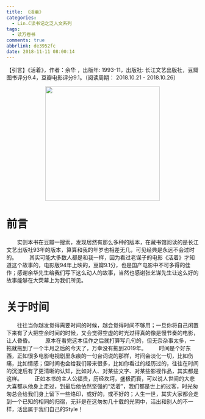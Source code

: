 ```yaml
---
title: 《活着》
categories:
  - Lin.C读书记之泛人文系列
tags:
  - 读万卷书
comments: true
abbrlink: de3952fc
date: 2018-11-11 08:00:14
---
```

【引言】《活着》，作者：余华 ，出版年: 1993-11，出版社: 长江文艺出版社，豆瓣图书评分9.4，豆瓣电影评分9.1。（阅读周期： 2018.10.21 - 2018.10.26）
<div align=center><img src="http://pm4hdun71.bkt.clouddn.com/img/2018/2018-10-26-01.jpg" width="300"/></div>
<!-- more -->

# 前言
&emsp;&emsp;实则本书在豆瓣一搜索，发现居然有那么多种的版本，在藏书馆阅读的是长江文艺出版社93年的版本，算算和我的年岁也相差无几，可见经典是永远不会过时的。
&emsp;&emsp;其实可能大多数人都是和我一样，因为看过老谋子的电影《活着》才知道这个故事的，电影版94年上映的，豆瓣9.1分，也是国产电影中不可多得的佳作；感谢余华先生给我们写下这么动人的故事，当然也感谢张艺谋先生让这么好的故事能够在大荧幕上为我们所见。

# 关于时间
&emsp;&emsp;往往当你越发觉得需要时间的时候，越会觉得时间不够用；一旦你将自己闲置下来有了大把空余时间的时候，又会觉得空虚的时光过得真的像是慢节奏的电影，让人昏昏。
&emsp;&emsp;原本在看完这本佳作之后就打算写几句的，但无奈杂事太多，一拖就拖到了一个半月之后的今天了，万幸没有拖到2019年。
&emsp;&emsp;时间是个好东西，正如很多电影电视剧里永痕的一句台词说的那样，时间会淡化一切，比如伤痛，比如情感；但时间也会给我们带来很多，比如你看过的经历过的，往往在时间的沉淀后有了更清晰的认知，比如对人、对某些文字、对某些影视作品，其实都是这样。
&emsp;&emsp;正如本书的主人公福贵，历经坎坷，盛极而衰，可以说人世间的大悲大喜都从他身上走过，到最后他依然坚强的“活着”，我们都是世上的过客，时光匆匆总会给我们身上留下一些烙印，或好的，或不好的；人生一世，其实大家都会走到一个已知的相同的归宿，无非是在这匆匆几十载的光阴中，活出和别人的不一样，活出属于我们自己的Style！
